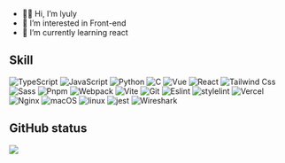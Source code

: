 - 👏🏻 Hi, I’m lyuly
- 👀 I’m interested in Front-end
- 🌱 I’m currently learning react

## Skill
![TypeScript](https://img.shields.io/badge/-TypeScript-3178C6?logo=typescript&logoColor=white) ![JavaScript](https://img.shields.io/badge/-JavaScript-F7DF1E?logo=javascript&logoColor=white) ![Python](https://img.shields.io/badge/-Python-3776AB?logo=Python&logoColor=white) ![C](https://img.shields.io/badge/-C-A8B9CC?logo=C&logoColor=white) ![Vue](https://img.shields.io/badge/-Vue-4FC08D?logo=Vue.js&logoColor=white) ![React](https://img.shields.io/badge/-React-61DAFB?logo=React&logoColor=white) ![Tailwind Css](https://img.shields.io/badge/-tailwindcss-06B6D4?logo=tailwindcss&logoColor=white) ![Sass](https://img.shields.io/badge/-Sass-CC6699?logo=Sass&logoColor=white) ![Pnpm](https://img.shields.io/badge/-Pnpm-F69220?logo=pnpm&logoColor=white) ![Webpack](https://img.shields.io/badge/-Webpack-8DD6F9?logo=Webpack&logoColor=white) ![Vite](https://img.shields.io/badge/-Vite-646CFF?logo=Vite&logoColor=white) ![Git](https://img.shields.io/badge/-Git-F05032?logo=Git&logoColor=white) ![Eslint](https://img.shields.io/badge/-ESLint-4B32C3?logo=ESLint&logoColor=white) ![stylelint](https://img.shields.io/badge/-StyleLint-263238?logo=stylelint&logoColor=white) ![Vercel](https://img.shields.io/badge/-Vercel-000000?logo=Vercel&logoColor=white) ![Nginx](https://img.shields.io/badge/-Nginx-009639?logo=Nginx&logoColor=white) ![macOS](https://img.shields.io/badge/-MacOS-000000?logo=macOS&logoColor=white) ![linux](https://img.shields.io/badge/-Linux-FCC624?logo=linux&logoColor=white) ![jest](https://img.shields.io/badge/-Jest-C21325?logo=Jest&logoColor=white) ![Wireshark](https://img.shields.io/badge/-Wireshark-1679A7?logo=Wireshark&logoColor=white)

## GitHub status

![](https://github-readme-stats.vercel.app/api?username=lyuly&show_icons=true&theme=swift)
